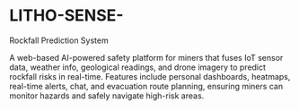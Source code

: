 # LITHO-SENSE-
Rockfall Prediction System

A web-based AI-powered safety platform for miners that fuses IoT sensor data, weather info, geological readings, and drone imagery to predict rockfall risks in real-time. Features include personal dashboards, heatmaps, real-time alerts, chat, and evacuation route planning, ensuring miners can monitor hazards and safely navigate high-risk areas.
